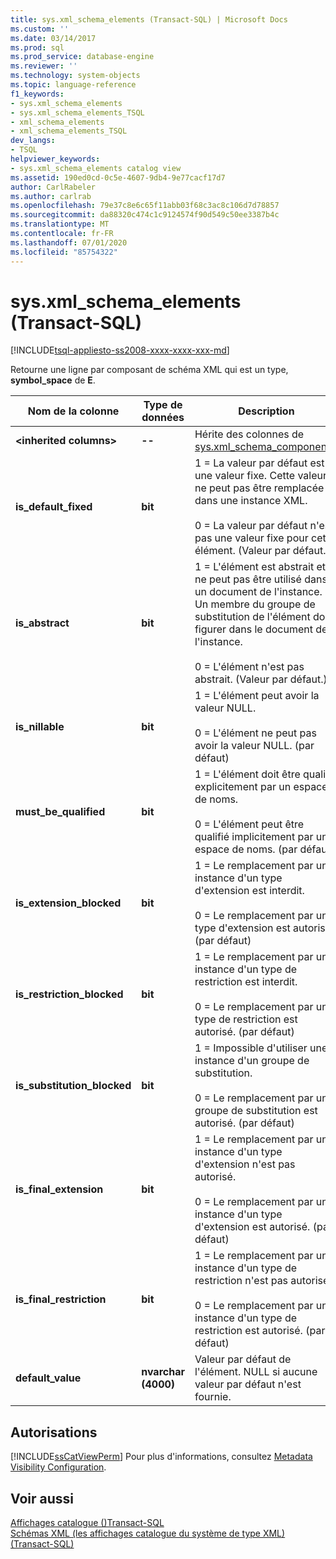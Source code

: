 ```yaml
---
title: sys.xml_schema_elements (Transact-SQL) | Microsoft Docs
ms.custom: ''
ms.date: 03/14/2017
ms.prod: sql
ms.prod_service: database-engine
ms.reviewer: ''
ms.technology: system-objects
ms.topic: language-reference
f1_keywords:
- sys.xml_schema_elements
- sys.xml_schema_elements_TSQL
- xml_schema_elements
- xml_schema_elements_TSQL
dev_langs:
- TSQL
helpviewer_keywords:
- sys.xml_schema_elements catalog view
ms.assetid: 190ed0cd-0c5e-4607-9db4-9e77cacf17d7
author: CarlRabeler
ms.author: carlrab
ms.openlocfilehash: 79e37c8e6c65f11abb03f68c3ac8c106d7d78857
ms.sourcegitcommit: da88320c474c1c9124574f90d549c50ee3387b4c
ms.translationtype: MT
ms.contentlocale: fr-FR
ms.lasthandoff: 07/01/2020
ms.locfileid: "85754322"
---
```

# <a name="sysxml_schema_elements-transact-sql"></a>sys.xml_schema_elements (Transact-SQL)
[!INCLUDE[tsql-appliesto-ss2008-xxxx-xxxx-xxx-md](../../includes/applies-to-version/sqlserver.md)]

  Retourne une ligne par composant de schéma XML qui est un type, **symbol_space** de **E**.  
  
|Nom de la colonne|Type de données|Description|  
|-----------------|---------------|-----------------|  
|**\<inherited columns>**|**--**|Hérite des colonnes de [sys.xml_schema_components](../../relational-databases/system-catalog-views/sys-xml-schema-components-transact-sql.md).|  
|**is_default_fixed**|**bit**|1 = La valeur par défaut est une valeur fixe. Cette valeur ne peut pas être remplacée dans une instance XML.<br /><br /> 0 = La valeur par défaut n'est pas une valeur fixe pour cet élément. (Valeur par défaut.)|  
|**is_abstract**|**bit**|1 = L'élément est abstrait et ne peut pas être utilisé dans un document de l'instance. Un membre du groupe de substitution de l'élément doit figurer dans le document de l'instance.<br /><br /> 0 = L'élément n'est pas abstrait. (Valeur par défaut.)|  
|**is_nillable**|**bit**|1 = L'élément peut avoir la valeur NULL.<br /><br /> 0 = L'élément ne peut pas avoir la valeur NULL. (par défaut)|  
|**must_be_qualified**|**bit**|1 = L'élément doit être qualifié explicitement par un espace de noms.<br /><br /> 0 = L'élément peut être qualifié implicitement par un espace de noms. (par défaut)|  
|**is_extension_blocked**|**bit**|1 = Le remplacement par une instance d'un type d'extension est interdit.<br /><br /> 0 = Le remplacement par un type d'extension est autorisé. (par défaut)|  
|**is_restriction_blocked**|**bit**|1 = Le remplacement par une instance d'un type de restriction est interdit.<br /><br /> 0 = Le remplacement par un type de restriction est autorisé. (par défaut)|  
|**is_substitution_blocked**|**bit**|1 = Impossible d'utiliser une instance d'un groupe de substitution.<br /><br /> 0 = Le remplacement par un groupe de substitution est autorisé. (par défaut)|  
|**is_final_extension**|**bit**|1 = Le remplacement par une instance d'un type d'extension n'est pas autorisé.<br /><br /> 0 = Le remplacement par une instance d'un type d'extension est autorisé. (par défaut)|  
|**is_final_restriction**|**bit**|1 = Le remplacement par une instance d'un type de restriction n'est pas autorisé.<br /><br /> 0 = Le remplacement par une instance d'un type de restriction est autorisé. (par défaut)|  
|**default_value**|**nvarchar (4000)**|Valeur par défaut de l'élément. NULL si aucune valeur par défaut n'est fournie.|  
  
## <a name="permissions"></a>Autorisations  
 [!INCLUDE[ssCatViewPerm](../../includes/sscatviewperm-md.md)] Pour plus d'informations, consultez [Metadata Visibility Configuration](../../relational-databases/security/metadata-visibility-configuration.md).  
  
## <a name="see-also"></a>Voir aussi  
 [Affichages catalogue &#40;&#41;Transact-SQL](../../relational-databases/system-catalog-views/catalog-views-transact-sql.md)   
 [Schémas XML &#40;les affichages catalogue du système de type XML&#41; &#40;Transact-SQL&#41;](../../relational-databases/system-catalog-views/xml-schemas-xml-type-system-catalog-views-transact-sql.md)  
  
  
